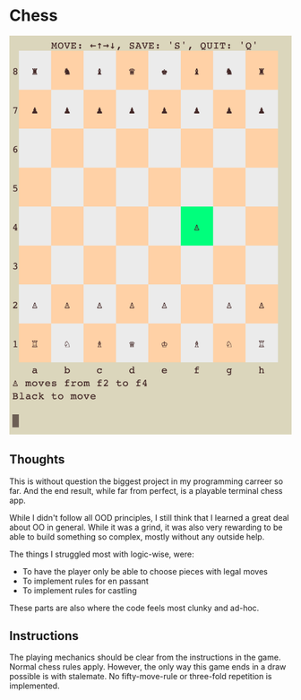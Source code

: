 # Chess

![screenshot](https://github.com/lbackman/chess/blob/main/chess_screenshot.png?raw=true)

## Thoughts
This is without question the biggest project in my programming carreer so far. And the end result, while far from perfect, is a playable terminal chess app.

While I didn't follow all OOD principles, I still think that I learned a great deal about OO in general. While it was a grind, it was also very rewarding to be able to build something so complex, mostly without any outside help.

The things I struggled most with logic-wise, were:
- To have the player only be able to choose pieces with legal moves
- To implement rules for en passant
- To implement rules for castling

These parts are also where the code feels most clunky and ad-hoc.

## Instructions
The playing mechanics should be clear from the instructions in the game. 
Normal chess rules apply. However, the only way this game ends in a draw possible is with stalemate. No fifty-move-rule or three-fold repetition is implemented.